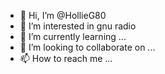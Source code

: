 - 👋 Hi, I’m @HollieG80
- 👀 I’m interested in gnu radio
- 🌱 I’m currently learning ...
- 💞️ I’m looking to collaborate on ...
- 📫 How to reach me ...

<!---
HollieG80/HollieG80 is a ✨ special ✨ repository because its `README.md` (this file) appears on your GitHub profile.
You can click the Preview link to take a look at your changes.
--->
